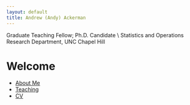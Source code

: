 ```yaml
---
layout: default
title: Andrew (Andy) Ackerman
---
```


Graduate Teaching Fellow; Ph.D. Candidate \\
Statistics and Operations Research Department, UNC Chapel Hill



# Welcome
- [About Me](about.md)
- [Teaching](teaching.md)
- [CV](CV.md)
  


